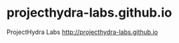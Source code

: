 projecthydra-labs.github.io
===========================

ProjectHydra Labs
http://projecthydra-labs.github.io
